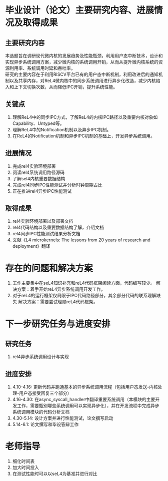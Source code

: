 # 毕业设计（论文）主要研究内容、进展情况及取得成果
## 主要研究内容
本选题旨在调研现代微内核的发展趋势及性能瓶颈，利用用户态中断技术，设计和实现异步系统调用方案，减少微内核的系统调用开销，从而从提升微内核系统的资源利用率、系统调用时延和吞吐率。  
研究的主要内容在于利用RISCV平台已有的用户态中断机制，利用改进后的通知机制以及共享内存，对ReL4微内核中的同步系统调用进⾏异步化改造，减少内核陷⼊和上下⽂切换次数，从⽽降低IPC开销，提升系统性能。 
## 关键点
1. 理解ReL4中的同步IPC方式，了解ReL4的内核IPC路径以及重要内核对象如Capability、Untyped等。
2. 理解ReL4中的Notification机制以及异步IPC机制。
3. 在ReL4的Notification机制和异步IPC机制的基础上，开发异步系统调用。
## 进展情况
1. 完成rel4实验环境部署
2. 阅读rel4系统调用路径源码
3. 了解sel4内核重要数据结构
4. 完成rel4同步IPC性能测试并分析时钟周期占比
5. 正在推进rel4异步IPC性能测试
## 取得成果
1. rel4实验环境部署以及部署文档
2. rel4代码结构以及重要数据结构了解，介绍文档
3. rel4同步IPC性能测试结果分析文档
4. 文献《L4 microkernels: The lessons from 20 years of research and deployment》翻译
# 存在的问题和解决方案
1. 工作主要集中在seL4知识补充和reL4代码框架阅读方面，代码编写较少。
解决方案：着手开始reL4异步系统调用开发工作。
2. 对于reL4的运行框架仅局限于IPC代码路径部分，其余部分代码的联系理解缺失
解决方案：需要尝试理顺reL4代码框架。
# 下一步研究任务与进度安排
## 研究任务
1. rel4异步系统调用设计与实现
## 进度安排
1. 4.10-4.16: 更新代码并跑通基本的异步系统调用流程（包括用户态发送-内核处理-用户态接受回复三个部分）
2. 4.16-4.30: 在async_syscall_handler中翻译重要系统调用（本模块的主要开发工作，需要甄别哪些系统调用可以实现异步化），并在开发流程中完成异步系统调用模块的代码分析文档
3. 4.30-5.14: 设计方案并进行性能测试，论文撰写启动
4. 5.14-6.1: 论文撰写和毕设答辩工作
# 老师指导
1. 细化时间表
2. 加大时间投入
3. 在测试性能时可以以seL4为基准并进行对比